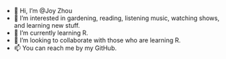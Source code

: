 - 👋 Hi, I’m @Joy Zhou
- 👀 I’m interested in gardening, reading, listening music, watching shows, and learning new stuff.
- 🌱 I’m currently learning R.
- 💞️ I’m looking to collaborate with those who are learning R.
- 📫 You can reach me by my GitHub.

<!---
hzhoujoy/hzhoujoy is a ✨ special ✨ repository because its `README.md` (this file) appears on your GitHub profile.
You can click the Preview link to take a look at your changes.
--->
